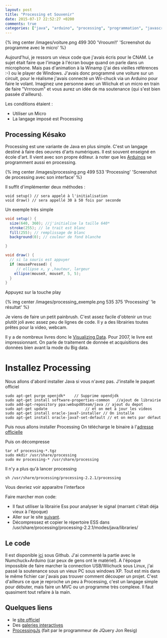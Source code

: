 ```yaml
---
layout: post
title: "Processing et Souvenir"
date: 2015-07-17 22:52:27 +0200
comments: true
categories: ["java", "arduino", "processing", "programmation", "javascript"] 
---
```


{% img center /images/voiture.png 499 300 'Vrooum!!' 'Screenshot du programme avec le micro' %}


Aujourd'hui, je ressors un vieux code que j'avais écris pour le CNAM. Le sujet était faire que l'image à l'écran bouge quand on parle dans un microphone. Mais pas d'animation à la Winamp (j'ai des vieilles références :-) ou le player de Windows. J'avais donc programmé une voiture sur un circuit, pour le réalisme j'avais connecté un Wii-chuck via un Arduino pour faire le volant. Imaginez une personne avec un Wiichuk et un micro en train de faire "Vrrrooum" et vous aurez un idée de ma soutenance (qui s'est bien passée d'ailleurs).

Les conditions étaient :

 * Utiliser un Micro
 * La langage imposé est Processing

## Processing Késako

Processing est une variante de Java en plus simple. C'est un langage destiné à faire des oeuvres d'arts numériques. Il est souvent enseigné en école d'art. Il vient avec son propre éditeur. à noter que les [Arduinos](https://fr.wikipedia.org/wiki/Arduino) se programment aussi en processing.

{% img center /images/processing.png 499 533 'Processing' 'Screenshot de processing avec son interface' %}


Il suffit d'implémenter deux méthodes :

```
void setup() // sera appelé à l'initialisation
void draw() // sera appellé 30 à 50 fois par seconde
```

Un exemple très simple 
``` java
void setup() {
  size(640, 360); //j'initialise la taille 640*
  stroke(255); // le trait est blanc
  fill(255); // remplissage de blanc
  background(0); // couleur de fond blanche

}

void draw() {
  // si la souris est appuyer
  if (mousePressed) {
     // ellipse x, y ,hauteur, largeur
    ellipse(mouseX, mouseY, 5, 5);
  } 
}
```

Appuyez sur la touche play 

{% img center /images/processing_exemple.png 535 375 'Processing' 'le résultat' %}

Je viens de faire un petit painbrush. C'est assez facile d'obtenir un truc plutôt joli avec assez peu de lignes de code. Il y a des librairies toutes prêtes pour la video, webcam.

Il y a de nombreux livres donc le [Visualizing Data](http://www.amazon.com/Visualizing-Data-Explaining-Processing-Environment/dp/0596514557). Pour 2007, le livre est impressionnant. On parle de traitement de donnée et acquisitions des données bien avant la mode du Big data. 

# Installez Processing

Nous allons d'abord installer Java si vous n'avez pas. J'installe le paquet officiel
```
sudo apt-get purge openjdk*    // Supprime opendjdk
sudo apt-get install software-properties-common   //ajout de librairie
sudo add-apt-repository ppa:webupd8team/java // ajout du depot
sudo apt-get update                 // et on met à jour les videos
sudo apt-get install oracle-java7-installer // On installe
sudo apt-get install oracle-java7-set-default // et on mets par défaut
```

Puis nous allons installer Processing
On télécharge le binaire à l'[adresse officielle](https://processing.org/download/?processing)

Puis on décompresse
```
tar xf processing-*.tgz
sudo mkdir /usr/share/processing
sudo mv processing-* /usr/share/processing
```
Il n'y a plus qu'à lancer processing
```
sh /usr/share/processing/processing-2.2.1/processing
```
Vous devriez voir apparaitre l'interface

Faire marcher mon code:
 
 * Il faut utiliser la librairie Ess pour analyser le signal (marrant c'était déja vieux à l'époque)
 * Aller sur le site [suivant](http://www.tree-axis.com/Ess).
 * Décompressez et copier le répertoire ESS dans /usr/share/processing/processing-2.2.1/modes/java/libraries/

## Le code 

Il est disponible [ici](https://github.com/mcamuzat/processing-car) sous Github. J'ai commenté la partie avec le Numchuck+Arduino (car peux de gens ont le matériel). A l'époque impossible de faire marcher la connection USB/Wiichuck sous Linux, j'ai passé la soutenance sous un vieux PC sous windows XP. Tout est mis dans le même fichier car j'avais pas trouver comment découper un projet. C'est d'ailleurs ce que je reproche un peu à Processing, c'est un langage simple pour débuter, mais faire un MVC ou un programme très complexe. Il faut quasiment tout refaire à la main. 

## Quelques liens

 * le [site officiel](https://processing.org/)
 * Des [galeries interactives](http://www.openprocessing.org/) 
 * [ProcessingJs](http://processingjs.org/) (fait par le programmeur de JQuery Jon Resig)
 

